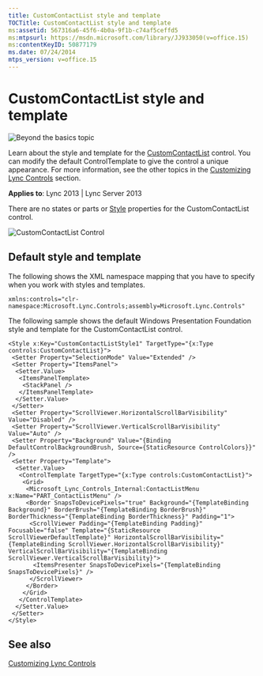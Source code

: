 ```yaml
---
title: CustomContactList style and template
TOCTitle: CustomContactList style and template
ms:assetid: 567316a6-45f6-4b0a-9f1b-c74af5ceffd5
ms:mtpsurl: https://msdn.microsoft.com/library/JJ933050(v=office.15)
ms:contentKeyID: 50877179
ms.date: 07/24/2014
mtps_version: v=office.15
---
```


# CustomContactList style and template

![Beyond the basics topic](images/JJ937254.mod_icon_beyondbasics_long(Office.15).png "Beyond the basics topic")

Learn about the style and template for the [CustomContactList](https://msdn.microsoft.com/library/hh346321\(v=office.15\)) control. You can modify the default ControlTemplate to give the control a unique appearance. For more information, see the other topics in the [Customizing Lync Controls](customizing-lync-controls.md) section.



**Applies to**: Lync 2013 | Lync Server 2013

There are no states or parts or [Style](http://msdn.microsoft.com/library/system.windows.style\(vs.95\).aspx) properties for the CustomContactList control.

![CustomContactList Control](images/JJ945533.CustomContactList_rtm(Office.15).png "CustomContactList Control")

## Default style and template

The following shows the XML namespace mapping that you have to specify when you work with styles and templates.

    xmlns:controls="clr-namespace:Microsoft.Lync.Controls;assembly=Microsoft.Lync.Controls"

The following sample shows the default Windows Presentation Foundation style and template for the CustomContactList control.

    <Style x:Key="CustomContactListStyle1" TargetType="{x:Type controls:CustomContactList}">            
     <Setter Property="SelectionMode" Value="Extended" />            
     <Setter Property="ItemsPanel">
      <Setter.Value>
       <ItemsPanelTemplate>
        <StackPanel />
       </ItemsPanelTemplate>
      </Setter.Value>
     </Setter>
     <Setter Property="ScrollViewer.HorizontalScrollBarVisibility" Value="Disabled" />
     <Setter Property="ScrollViewer.VerticalScrollBarVisibility" Value="Auto" />
     <Setter Property="Background" Value="{Binding DefaultControlBackgroundBrush, Source={StaticResource ControlColors}}" />            
     <Setter Property="Template">
      <Setter.Value>
       <ControlTemplate TargetType="{x:Type controls:CustomContactList}">
        <Grid>                            
         <Microsoft_Lync_Controls_Internal:ContactListMenu x:Name="PART_ContactListMenu" />                            
         <Border SnapsToDevicePixels="true" Background="{TemplateBinding Background}" BorderBrush="{TemplateBinding BorderBrush}" BorderThickness="{TemplateBinding BorderThickness}" Padding="1">
          <ScrollViewer Padding="{TemplateBinding Padding}" Focusable="false" Template="{StaticResource ScrollViewerDefaultTemplate}" HorizontalScrollBarVisibility="{TemplateBinding ScrollViewer.HorizontalScrollBarVisibility}" VerticalScrollBarVisibility="{TemplateBinding ScrollViewer.VerticalScrollBarVisibility}">
           <ItemsPresenter SnapsToDevicePixels="{TemplateBinding SnapsToDevicePixels}" />
          </ScrollViewer>
         </Border>
        </Grid>
       </ControlTemplate>
      </Setter.Value>
     </Setter>
    </Style>

## See also

[Customizing Lync Controls](customizing-lync-controls.md)

